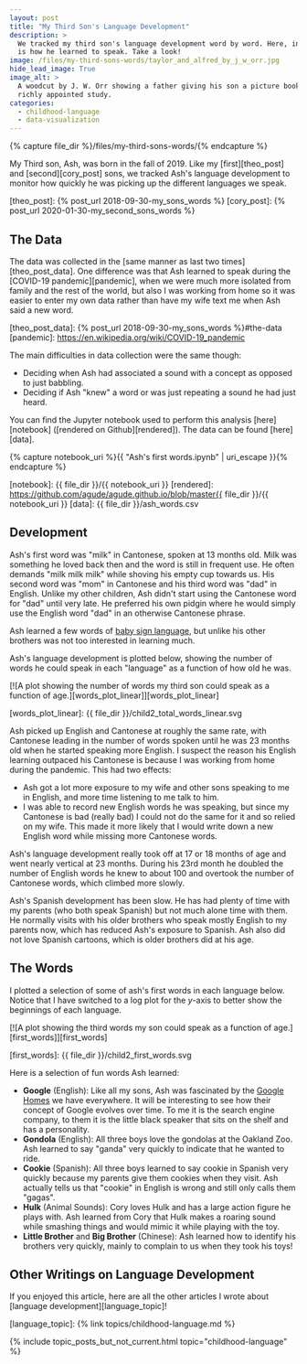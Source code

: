 ```yaml
---
layout: post
title: "My Third Son's Language Development"
description: >
  We tracked my third son's language development word by word. Here, in plots,
  is how he learned to speak. Take a look!
image: /files/my-third-sons-words/taylor_and_alfred_by_j_w_orr.jpg
hide_lead_image: True
image_alt: >
  A woodcut by J. W. Orr showing a father giving his son a picture book in a
  richly appointed study.
categories: 
  - childhood-language
  - data-visualization
---
```


{% capture file_dir %}/files/my-third-sons-words/{% endcapture %}

My Third son, Ash, was born in the fall of 2019. Like my [first][theo_post]
and [second][cory_post] sons, we tracked Ash's language development to monitor
how quickly he was picking up the different languages we speak.

[theo_post]: {% post_url 2018-09-30-my_sons_words %}
[cory_post]: {% post_url 2020-01-30-my_second_sons_words %}

## The Data

The data was collected in the [same manner as last two times][theo_post_data]. 
One difference was that Ash learned to speak during the [COVID-19
pandemic][pandemic], when we were much more isolated from family and the rest
of the world, but also I was working from home so it was easier to enter my
own data rather than have my wife text me when Ash said a new word.

[theo_post_data]: {% post_url 2018-09-30-my_sons_words %}#the-data
[pandemic]: https://en.wikipedia.org/wiki/COVID-19_pandemic

The main difficulties in data collection were the same though: 

- Deciding when Ash had associated a sound with a concept as opposed to just babbling.
- Deciding if Ash "knew" a word or was just repeating a sound he had just
heard.

You can find the Jupyter notebook used to perform this analysis
[here][notebook] ([rendered on Github][rendered]). The data can be found
[here][data].

{% capture notebook_uri %}{{ "Ash's first words.ipynb" | uri_escape }}{% endcapture %}

[notebook]: {{ file_dir }}/{{ notebook_uri }}
[rendered]: https://github.com/agude/agude.github.io/blob/master{{ file_dir }}/{{ notebook_uri }}
[data]: {{ file_dir }}/ash_words.csv

## Development

Ash's first word was "milk" in Cantonese, spoken at 13 months old. Milk was
something he loved back then and the word is still in frequent use. He often
demands "milk milk milk" while shoving his empty cup towards us. His second
word was "mom" in Cantonese and his third word was "dad" in English. Unlike my
other children, Ash didn't start using the Cantonese word for "dad" until very
late. He preferred his own pidgin where he would simply use the English word
"dad" in an otherwise Cantonese phrase.

[chinglish]: https://en.wikipedia.org/wiki/Chinglish

Ash learned a few words of [baby sign language][baby_sign], but unlike his
other brothers was not too interested in learning much.

[baby_sign]: https://en.wikipedia.org/wiki/Baby_sign_language

Ash's language development is plotted below, showing the number of words he
could speak in each "language" as a function of how old he was.

[![A plot showing the number of words my third son could speak as a function
of age.][words_plot_linear]][words_plot_linear]

[words_plot_linear]: {{ file_dir }}/child2_total_words_linear.svg

Ash picked up English and Cantonese at roughly the same rate, with Cantonese
leading in the number of words spoken until he was 23 months old when he
started speaking more English. I suspect the reason his English learning
outpaced his Cantonese is because I was working from home during the pandemic.
This had two effects:

- Ash got a lot more exposure to my wife and other sons speaking to me in
  English, and more time listening to me talk to him.
- I was able to record new English words he was speaking, but since my
  Cantonese is bad (really bad) I could not do the same for it and so relied
  on my wife. This made it more likely that I would write down a new English
  word while missing more Cantonese words.

Ash's language development really took off at 17 or 18 months of age and went
nearly vertical at 23 months. During his 23rd month he doubled the number of
English words he knew to about 100 and overtook the number of Cantonese words,
which climbed more slowly.

Ash's Spanish development has been slow. He has had plenty of time with my
parents (who both speak Spanish) but not much alone time with them. He
normally visits with his older brothers who speak mostly English to my parents
now, which has reduced Ash's exposure to Spanish. Ash also did not love
Spanish cartoons, which is older brothers did at his age.

## The Words

I plotted a selection of some of ash's first words in each language below.
Notice that I have switched to a log plot for the _y_-axis to better show the
beginnings of each language.

[![A plot showing the third words my son could speak as a function of
age.][first_words]][first_words]

[first_words]: {{ file_dir }}/child2_first_words.svg

Here is a selection of fun words Ash learned:

- **Google** (English): Like all my sons, Ash was fascinated by the [Google
  Homes][google_home] we have everywhere. It will be interesting to see how
  their concept of Google evolves over time. To me it is the search engine
  company, to them it is the little black speaker that sits on the shelf and
  has a personality.
- **Gondola** (English): All three boys love the gondolas at the Oakland Zoo.
  Ash learned to say "ganda" very quickly to indicate that he wanted to ride.
- **Cookie** (Spanish): All three boys learned to say cookie in Spanish very
  quickly because my parents give them cookies when they visit. Ash actually
  tells us that "cookie" in English is wrong and still only calls them
  "gagas".
- **Hulk** (Animal Sounds): Cory loves Hulk and has a large action figure he
  plays with. Ash learned from Cory that Hulk makes a roaring sound while
  smashing things and would mimic it while playing with the toy.
- **Little Brother** and **Big Brother** (Chinese): Ash learned how to
  identify his brothers very quickly, mainly to complain to us when they took
  his toys!

[google_home]: https://en.wikipedia.org/wiki/Google_Home

## Other Writings on Language Development

If you enjoyed this article, here are all the other articles I wrote about
[language development][language_topic]!

[language_topic]: {% link topics/childhood-language.md %}

{% include topic_posts_but_not_current.html
  topic="childhood-language"
%}
